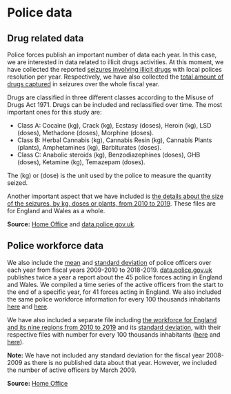 # Police data

## Drug related data

Police forces publish an important number of data each year. In this case, we are interested in data related to illicit drugs activities. At this moment, we have collected the reported [seizures involving illicit drugs](https://github.com/LeonardoCastro/BritishDrugDynamics/tree/master/data/police_data/seizures) with local polices resolution per year. Respectively, we have also collected the [total amount of drugs captured](https://github.com/LeonardoCastro/BritishDrugDynamics/tree/master/data/police_data/quantities) in seizures over the whole fiscal year.

Drugs are classified in three different classes according to the Misuse of Drugs Act 1971. Drugs can be included and reclassified over time. The most important ones for this study are:
- Class A: Cocaine (kg), Crack (kg), Ecstasy (doses), Heroin (kg), LSD (doses), Methadone (doses), Morphine (doses).
- Class B: Herbal Cannabis (kg), Cannabis Resin (kg), Cannabis Plants (plants), Amphetamines (kg), Barbiturates (doses).
- Class C: Anabolic steroids (kg), Benzodiazephines (doses), GHB (doses), Ketamine (kg), Temazepam (doses).

The (kg) or (dose) is the unit used by the police to measure the quantity seized.

Another important aspect that we have included is [the details about the size of the seizures, by kg, doses or plants, from 2010 to 2019](https://github.com/LeonardoCastro/BritishDrugDynamics/blob/master/data/police_data/national_resolution/weights_EW). These files are for England and Wales as a whole.

**Source:** [Home Office](https://www.gov.uk/government/collections/seizures-of-drugs-in-england-and-wales) and [data.police.gov.uk](https://data.police.uk/).

## Police workforce data

We also include the [mean](https://github.com/LeonardoCastro/BritishDrugDynamics/blob/master/data/police_data/local_resolution/workforce/workforce_mean.csv) and [standard deviation](https://github.com/LeonardoCastro/BritishDrugDynamics/blob/master/data/police_data/local_resolution/workforce/workforce_std.csv) of police officers over each year from fiscal years 2009-2010 to 2018-2019. [data.police.gov.uk](https://data.police.uk/) publishes twice a year a report about the 45 police forces acting in England and Wales. We compiled a time series of the active officers from the start to the end of a specific year, for 41 forces acting in England. We also included the same police workforce information for every 100 thousands inhabitants [here](https://github.com/LeonardoCastro/BritishDrugDynamics/blob/master/data/police_data/local_resolution/workforce/workforce_mean_100k.csv) and [here](https://github.com/LeonardoCastro/BritishDrugDynamics/blob/master/data/police_data/local_resolution/workforce/workforce_mean_100k.csv).

We have also included a separate file including [the workforce for England and its nine regions from 2010 to 2019](https://github.com/LeonardoCastro/BritishDrugDynamics/blob/master/data/police_data/national_resolution/workforce_mean_England_and_regions.csv) and its [standard deviation](https://github.com/LeonardoCastro/BritishDrugDynamics/blob/master/data/police_data/national_resolution/workforce_std_England_and_regions.csv), with their respective files with number for every 100 thousands inhabitants ([here](https://github.com/LeonardoCastro/BritishDrugDynamics/blob/master/data/police_data/national_resolution/workforce_mean_England_and_regions_100k.csv) and [here](https://github.com/LeonardoCastro/BritishDrugDynamics/blob/master/data/police_data/national_resolution/workforce_std_England_and_regions_100k.csv)).

**Note:** We have not included any standard deviation for the fiscal year 2008-2009 as there is no published data about that year. However, we included the number of active officers by March 2009.

**Source:** [Home Office](https://www.gov.uk/government/collections/police-workforce-england-and-wales)
